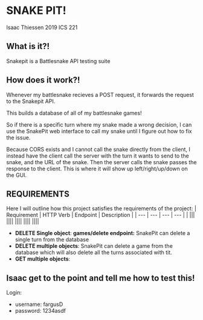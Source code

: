# SNAKE PIT!
Isaac Thiessen 2019 ICS 221

## What is it?!
Snakepit is a Battlesnake API testing suite

## How does it work?!
Whenever my battlesnake recieves a POST request, it forwards the request to the Snakepit API. 

This builds a database of all of my battlesnake games! 

So if there is a specific turn where my snake made a wrong decision, I can use the SnakePit web interface to call my snake until I figure out how to fix the issue. 

Because CORS exists and I cannot call the snake directly from the client, I instead have the client call the server with the turn it wants to send to the snake, and the URL of the snake. Then the server calls the snake passes the response to the client. This is where it will show up left/right/up/down on the GUI.

## REQUIREMENTS
Here I will outline how this project satisfies the requirements of the project:
| Requirement | HTTP Verb | Endpoint | Description |
| --- | --- | --- | --- |
| |||
||||
||||
||||
||||
- **DELETE Single object**: __games/delete endpoint:__ SnakePit can delete a single turn from the database
- **DELETE multiple objects**: SnakePit can delete a game from the database which will also delete all the turns associated with tit.
- **GET multiple objects**:

## Isaac get to the point and tell me how to test this!
Login:
- username: fargusD
- password: 1234asdf


